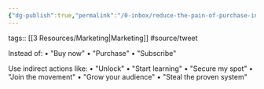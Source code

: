 ```yaml
---
{"dg-publish":true,"permalink":"/0-inbox/reduce-the-pain-of-purchase-in-ct-as/"}
---
```


tags:: [[3 Resources/Marketing\|Marketing]] #source/tweet 

Instead of: 
• "Buy now" 
• "Purchase" 
• "Subscribe" 

Use indirect actions like: 
• "Unlock" 
• "Start learning" 
• "Secure my spot" 
• "Join the movement" 
• "Grow your audience" 
• "Steal the proven system"